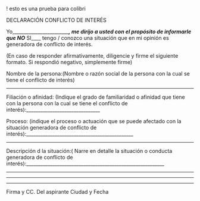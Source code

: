 !
esto es una prueba para colibri
 
 


DECLARACIÓN CONFLICTO DE INTERÉS







Yo,__________________________, me dirijo a usted con el propósito de informarle que NO___ SI____ tengo / conozco una situación que en mi opinión es generadora de conflicto de interés.

(En caso de responder afirmativamente, diligencie y firme el siguiente formato. Si respondió negativo, simplemente firme)

Nombre de la persona:(Nombre o razón social de la persona con la cual se tiene el conflicto de interés)            
 _______________________________________________________________

Filiación o afinidad: (Indique el grado de familiaridad o afinidad que  tiene con la persona con la cual se tiene el conflicto de interés):_______________________________

Proceso: (indique el proceso o actuación que se puede afectado con la situación generadora de conflicto de interés):_____________________________________________
____________________________________________________________________________

Descripción d la situación:( Narre en detalle la situación  o conducta generadora de conflicto de interés):__________________________________________________________
____________________________________________________________________________
____________________________________________________________________________




_______________________ 						_____________________   
Firma y CC. Del aspirante						Ciudad y Fecha


